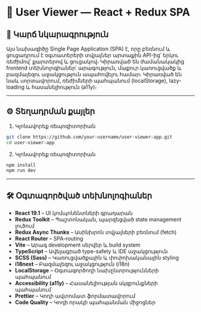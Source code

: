 # 🧾 User Viewer — React + Redux SPA

## 📄 Կարճ նկարագրություն

Այս նախագիծը Single Page Application (SPA) է, որը բեռնում և ցուցադրում է օգտատերերի տվյալներ արտաքին API-ից՝ երկու ռեժիմով՝ քարտերով և ցուցակով։ Կիրառված են ժամանակակից frontend տեխնոլոգիաներ՝ արագություն, մաքուր կառուցվածք և բազմալեզու աջակցություն ապահովելու համար։ Կիրառված են նաև սորտավորում, ռեժիմների պահպանում (localStorage), lazy-loading և հասանելիություն (a11y)։

---

## ⚙️ Տեղադրման քայլեր

1. Կլոնավորեք ռեպոզիտորիան

```bash
git clone https://github.com/your-username/user-viewer-app.git
cd user-viewer-app
```

2. Կլոնավորեք ռեպոզիտորիան

```bash
npm install
npm run dev
```

---

## 🛠️ Օգտագործված տեխնոլոգիաներ

- **React 19.1** – UI կոմպոնենտների գրադարան  
- **Redux Toolkit** – Պաշտոնական, պարզեցված state management լուծում  
- **Redux Async Thunks** – Ասինխրոն տվյալների բեռնում (fetch)  
- **React Router** – SPA-routing  
- **Vite** – Արագ development սերվեր և build system  
- **TypeScript** – Ավելացրած type-safety և IDE աջակցություն  
- **SCSS (Sass)** – Կառուցվածքային և փոփոխականային styling  
- **i18next** – Բազմալեզու աջակցություն (i18n)  
- **LocalStorage** – Օգտագործողի նախընտրությունների պահպանում  
- **Accessibility (a11y)** – Հասանելիության սկզբունքների պահպանում  
- **Prettier** – Կոդի ավտոմատ ֆորմատավորում  
- **Code Quality** – Կոդի որակի պահպանման միջոցներ
